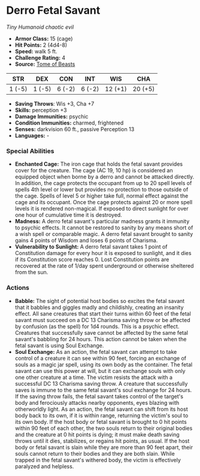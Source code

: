 # Derro Fetal Savant

*Tiny* *Humanoid* *chaotic evil*

- **Armor Class:** 15 (cage)
- **Hit Points:** 2 (4d4-8)
- **Speed:** walk 5 ft.
- **Challenge Rating:** 4
- **Source:** [Tome of Beasts](https://koboldpress.com/kpstore/product/tome-of-beasts-for-5th-edition-print/)

| STR | DEX | CON | INT | WIS | CHA |
| --- | --- | --- | --- | --- | --- |
| 1 (-5) | 1 (-5) | 6 (-2) | 6 (-2) | 12 (+1) | 20 (+5) |

- **Saving Throws**: Wis +3, Cha +7
- **Skills:** perception +3
- **Damage Immunities:** psychic
- **Condition Immunities:** charmed, frightened
- **Senses:** darkvision 60 ft., passive Perception 13
- **Languages:** -
### Special Abilities
- **Enchanted Cage:** The iron cage that holds the fetal savant provides cover for the creature. The cage (AC 19, 10 hp) is considered an equipped object when borne by a derro and cannot be attacked directly. In addition, the cage protects the occupant from up to 20 spell levels of spells 4th level or lower but provides no protection to those outside of the cage. Spells of level 5 or higher take full, normal effect against the cage and its occupant. Once the cage protects against 20 or more spell levels it is rendered non-magical. If exposed to direct sunlight for over one hour of cumulative time it is destroyed.
- **Madness:** A derro fetal savant's particular madness grants it immunity to psychic effects. It cannot be restored to sanity by any means short of a wish spell or comparable magic. A derro fetal savant brought to sanity gains 4 points of Wisdom and loses 6 points of Charisma.
- **Vulnerability to Sunlight:** A derro fetal savant takes 1 point of Constitution damage for every hour it is exposed to sunlight, and it dies if its Constitution score reaches 0. Lost Constitution points are recovered at the rate of 1/day spent underground or otherwise sheltered from the sun.
### Actions
- **Babble:** The sight of potential host bodies so excites the fetal savant that it babbles and giggles madly and childishly, creating an insanity effect. All sane creatures that start their turns within 60 feet of the fetal savant must succeed on a DC 13 Charisma saving throw or be affected by confusion (as the spell) for 1d4 rounds. This is a psychic effect. Creatures that successfully save cannot be affected by the same fetal savant's babbling for 24 hours. This action cannot be taken when the fetal savant is using Soul Exchange.
- **Soul Exchange:** As an action, the fetal savant can attempt to take control of a creature it can see within 90 feet, forcing an exchange of souls as a magic jar spell, using its own body as the container. The fetal savant can use this power at will, but it can exchange souls with only one other creature at a time. The victim resists the attack with a successful DC 13 Charisma saving throw. A creature that successfully saves is immune to the same fetal savant's soul exchange for 24 hours. If the saving throw fails, the fetal savant takes control of the target's body and ferociously attacks nearby opponents, eyes blazing with otherworldly light. As an action, the fetal savant can shift from its host body back to its own, if it is within range, returning the victim's soul to its own body. If the host body or fetal savant is brought to 0 hit points within 90 feet of each other, the two souls return to their original bodies and the creature at 0 hit points is dying; it must make death saving throws until it dies, stabilizes, or regains hit points, as usual. If the host body or fetal savant is slain while they are more than 90 feet apart, their souls cannot return to their bodies and they are both slain. While trapped in the fetal savant's withered body, the victim is effectively paralyzed and helpless.
